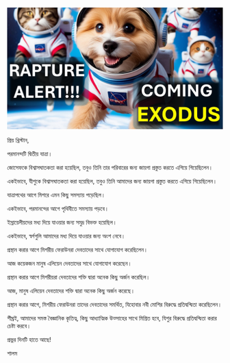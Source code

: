 ![Video cover image](../cover.jpg "cover photo")

প্রিয় খ্রিস্টান,

পরমানন্দটি দ্বিতীয় যাত্রা।

জোসেফকে বিশ্বাসঘাতকতা করা হয়েছিল, তবুও তিনি তার পরিবারের জন্য জায়গা প্রস্তুত করতে এগিয়ে গিয়েছিলেন।

একইভাবে, যীশুকে বিশ্বাসঘাতকতা করা হয়েছিল, তবুও তিনি আমাদের জন্য জায়গা প্রস্তুত করতে এগিয়ে গিয়েছিলেন।

যাত্রাপথের আগে মিশরে এমন কিছু সমস্যায় পড়েছিল।

একইভাবে, পরমানন্দের আগে পৃথিবীতে সমস্যায় পড়বে।

ইস্রায়েলীয়দের মধ্য দিয়ে যাওয়ার জন্য সমুদ্র বিভক্ত হয়েছিল।

একইভাবে, স্বর্গগুলি আমাদের মধ্য দিয়ে যাওয়ার জন্য অংশ নেবে।

প্রস্থান করার আগে মিশরীয় ফেরাউনরা দেবতাদের সাথে যোগাযোগ করেছিলেন।

আজ কয়েকজন মানুষ এলিয়েন দেবতাদের সাথে যোগাযোগ করেছেন।

প্রস্থান করার আগে মিশরীয়রা দেবতাদের শক্তি দ্বারা অনেক কিছু অর্জন করেছিল।

আজ, মানুষ এলিয়েন দেবতাদের শক্তি দ্বারা অনেক কিছু অর্জন করেছে।

প্রস্থান করার আগে, মিশরীয় ফেরাউনরা তাদের দেবতাদের সমর্থিত, যিহোবার নবী মোশির বিরুদ্ধে প্রতিদ্বন্দ্বিতা করেছিলেন।

শীঘ্রই, আমাদের সমস্ত বৈজ্ঞানিক কৃতিত্ব, কিছু আধ্যাত্মিক উত্সাহের সাথে মিশ্রিত হবে, যিশুর বিরুদ্ধে প্রতিদ্বন্দ্বিতা করার চেষ্টা করবে।

প্রভুর দিনটি হাতে আছে!

শালম